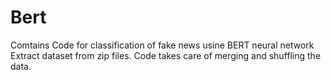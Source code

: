 # Bert
Comtains Code for classification of fake news usine BERT neural network
Extract dataset from zip files.
Code takes care of merging and shuffling the data.
